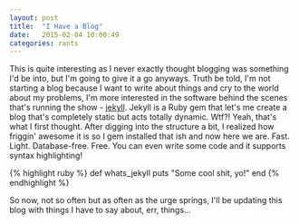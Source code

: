 ```yaml
---
layout: post
title:  "I Have a Blog"
date:   2015-02-04 10:00:49
categories: rants
---
```


This is quite interesting as I never exactly thought blogging was something I'd be into, but I'm going to give it a go anyways. Truth be told, I'm not starting a blog because I want to write about things and cry to the world about my problems, I'm more interested in the software behind the scenes that's running the show - [jekyll](http://jekyllrb.com/). Jekyll is a Ruby gem that let's me create a blog that's completely static but acts totally dynamic. Wtf?! Yeah, that's what I first thought. After digging into the structure a bit, I realized how friggin' awesome it is so I gem installed that ish and now here we are. Fast. Light. Database-free. Free. You can even write some code and it supports syntax highlighting!

{% highlight ruby %}
def whats_jekyll
  puts "Some cool shit, yo!"
end
{% endhighlight %}

So now, not so often but as often as the urge springs, I'll be updating this blog with things I have to say about, err, things...
